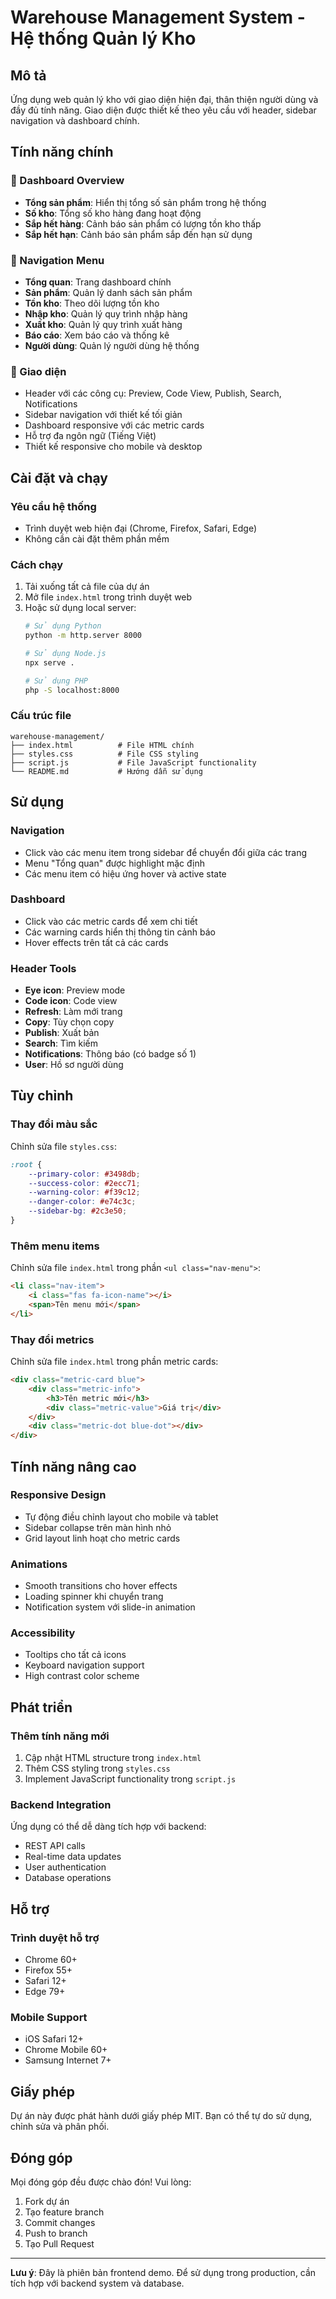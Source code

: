 # Warehouse Management System - Hệ thống Quản lý Kho

## Mô tả
Ứng dụng web quản lý kho với giao diện hiện đại, thân thiện người dùng và đầy đủ tính năng. Giao diện được thiết kế theo yêu cầu với header, sidebar navigation và dashboard chính.

## Tính năng chính

### 🎯 Dashboard Overview
- **Tổng sản phẩm**: Hiển thị tổng số sản phẩm trong hệ thống
- **Số kho**: Tổng số kho hàng đang hoạt động
- **Sắp hết hàng**: Cảnh báo sản phẩm có lượng tồn kho thấp
- **Sắp hết hạn**: Cảnh báo sản phẩm sắp đến hạn sử dụng

### 🧭 Navigation Menu
- **Tổng quan**: Trang dashboard chính
- **Sản phẩm**: Quản lý danh sách sản phẩm
- **Tồn kho**: Theo dõi lượng tồn kho
- **Nhập kho**: Quản lý quy trình nhập hàng
- **Xuất kho**: Quản lý quy trình xuất hàng
- **Báo cáo**: Xem báo cáo và thống kê
- **Người dùng**: Quản lý người dùng hệ thống

### 🎨 Giao diện
- Header với các công cụ: Preview, Code View, Publish, Search, Notifications
- Sidebar navigation với thiết kế tối giản
- Dashboard responsive với các metric cards
- Hỗ trợ đa ngôn ngữ (Tiếng Việt)
- Thiết kế responsive cho mobile và desktop

## Cài đặt và chạy

### Yêu cầu hệ thống
- Trình duyệt web hiện đại (Chrome, Firefox, Safari, Edge)
- Không cần cài đặt thêm phần mềm

### Cách chạy
1. Tải xuống tất cả file của dự án
2. Mở file `index.html` trong trình duyệt web
3. Hoặc sử dụng local server:
   ```bash
   # Sử dụng Python
   python -m http.server 8000
   
   # Sử dụng Node.js
   npx serve .
   
   # Sử dụng PHP
   php -S localhost:8000
   ```

### Cấu trúc file
```
warehouse-management/
├── index.html          # File HTML chính
├── styles.css          # File CSS styling
├── script.js           # File JavaScript functionality
└── README.md           # Hướng dẫn sử dụng
```

## Sử dụng

### Navigation
- Click vào các menu item trong sidebar để chuyển đổi giữa các trang
- Menu "Tổng quan" được highlight mặc định
- Các menu item có hiệu ứng hover và active state

### Dashboard
- Click vào các metric cards để xem chi tiết
- Các warning cards hiển thị thông tin cảnh báo
- Hover effects trên tất cả các cards

### Header Tools
- **Eye icon**: Preview mode
- **Code icon**: Code view
- **Refresh**: Làm mới trang
- **Copy**: Tùy chọn copy
- **Publish**: Xuất bản
- **Search**: Tìm kiếm
- **Notifications**: Thông báo (có badge số 1)
- **User**: Hồ sơ người dùng

## Tùy chỉnh

### Thay đổi màu sắc
Chỉnh sửa file `styles.css`:
```css
:root {
    --primary-color: #3498db;
    --success-color: #2ecc71;
    --warning-color: #f39c12;
    --danger-color: #e74c3c;
    --sidebar-bg: #2c3e50;
}
```

### Thêm menu items
Chỉnh sửa file `index.html` trong phần `<ul class="nav-menu">`:
```html
<li class="nav-item">
    <i class="fas fa-icon-name"></i>
    <span>Tên menu mới</span>
</li>
```

### Thay đổi metrics
Chỉnh sửa file `index.html` trong phần metric cards:
```html
<div class="metric-card blue">
    <div class="metric-info">
        <h3>Tên metric mới</h3>
        <div class="metric-value">Giá trị</div>
    </div>
    <div class="metric-dot blue-dot"></div>
</div>
```

## Tính năng nâng cao

### Responsive Design
- Tự động điều chỉnh layout cho mobile và tablet
- Sidebar collapse trên màn hình nhỏ
- Grid layout linh hoạt cho metric cards

### Animations
- Smooth transitions cho hover effects
- Loading spinner khi chuyển trang
- Notification system với slide-in animation

### Accessibility
- Tooltips cho tất cả icons
- Keyboard navigation support
- High contrast color scheme

## Phát triển

### Thêm tính năng mới
1. Cập nhật HTML structure trong `index.html`
2. Thêm CSS styling trong `styles.css`
3. Implement JavaScript functionality trong `script.js`

### Backend Integration
Ứng dụng có thể dễ dàng tích hợp với backend:
- REST API calls
- Real-time data updates
- User authentication
- Database operations

## Hỗ trợ

### Trình duyệt hỗ trợ
- Chrome 60+
- Firefox 55+
- Safari 12+
- Edge 79+

### Mobile Support
- iOS Safari 12+
- Chrome Mobile 60+
- Samsung Internet 7+

## Giấy phép
Dự án này được phát hành dưới giấy phép MIT. Bạn có thể tự do sử dụng, chỉnh sửa và phân phối.

## Đóng góp
Mọi đóng góp đều được chào đón! Vui lòng:
1. Fork dự án
2. Tạo feature branch
3. Commit changes
4. Push to branch
5. Tạo Pull Request

---

**Lưu ý**: Đây là phiên bản frontend demo. Để sử dụng trong production, cần tích hợp với backend system và database.




